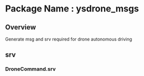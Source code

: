 # Package Name : ysdrone_msgs

## Overview
Generate msg and srv required for drone autonomous driving

## srv 
### DroneCommand.srv
